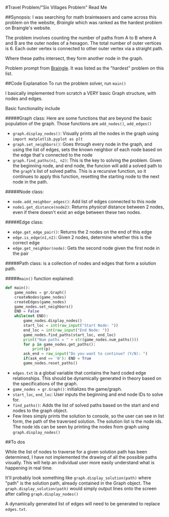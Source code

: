 #Travel Problem/"Six Villages Problem" Read Me

##Synopsis:
I was searching for math brainteasers and came across this problem on the website, _Braingle_
which was ranked as the hardest problem on Braingle's website.

The problem involves counting the number of paths from A to B where A and B
are the outer nodes of a hexagon. The total number of outer vertices is 6.
Each outer vertex is connected to other outer vertex via a straight path.

Where these paths intersect, they form another node in the graph.

Problem prompt from 
[Braingle](http://www.braingle.com/brainteasers/teaser.php?op=2&id=44101&comm=0). It was listed as the "hardest" problem on this list.

##Code Explanation
To run the problem solver, run `main()`

I basically implemented from scratch a VERY basic Graph structure, with nodes and edges.

Basic functionality include 

#####Graph class:
Here are some functions that are beyond the basic population of the graph. Those functions are `add_nodes()`, `add_edges()`
* `graph.display_nodes()`: Visually prints all the nodes in the graph using `import matplotlib.pyplot as plt`
* `graph.set_neighbors()`: Goes through every node in the graph, and using the list of edges, sets the known neighbor of each node based on the edge that's connected to the node
* `graph.find_paths(n1, n2)`: This is the key to solving the problem. Given the beginning node, and end node, the funcion will add a solved path to the `graph`'s list of solved paths. This is a recursive function, so it continues to apply this function, resetting the starting node to the next node in the path. 

#####Node class:
* `node.add_neighbor_edges()`: Add list of edges connected to this node
* `node1.get_distance(node2)`: Returns _physical_ distance between 2 nodes, even if there doesn't exist an edge between these two nodes.

#####Edge class:
* `edge.get_edge_pair()`: Returns the 2 nodes on the end of this edge
* `edge.is_edge(n1,n2)`: Given 2 nodes, determine whether this is the correct edge
* `edge.get_neighbor(node)`: Gets the second node given the first node in the pair

#####Path class:
is a collection of nodes and edges that form a solution path.


#####`main()` function explained:

```python
def main():
    game_nodes = gr.Graph()
    createNodes(game_nodes)
    createEdges(game_nodes)
    game_nodes.set_neighbors()
    END = False
    while(not END):
        game_nodes.display_nodes()
        start_loc = int(raw_input("Start Node: "))
        end_loc = int(raw_input("End Node: "))
        game_nodes.find_paths(start_loc, end_loc)
        print("Num paths = " + str(game_nodes.num_paths()))
        for p in game_nodes.get_paths():
            print(p)
        ask_end = raw_input("Do you want to continue? (Y/N): ")
        if(ask_end == 'N'): END = True
        game_nodes.reset_paths()
```

* `edges.txt` is a global variable that contains the hard coded edge relationships. This should be dynamically generated in theory based on the specifications of the graph.
* `game_nodes = gr.Graph()`: initializes the game/graph.
* `start_loc`, `end_loc`: User inputs the beginning and end node IDs to solve for.
* `find_paths()`: Adds the list of solved paths based on the start and end nodes to the graph object.
* Few lines simply prints the solution to console, so the user can see in list form, the path of the traversed solution. The solution list is the node ids. The node ids can be seen by printing the nodes from graph using `graph.display_nodes()`

##To dos

While the list of nodes to traverse for a given solution path has been determined, I have not implemented the drawing of all the possible paths visually. This will help an individual user more easily understand what is happening in real time.

It'll probably look something like `graph.display_solution(path)` where "path" is the solution path, already contained in the Graph object. The `graph.display_solution(path)` would simply output lines onto the screen after calling `graph.display_nodes()`

A dynamically generated list of edges will need to be generated to replace `edges.txt`.

